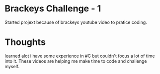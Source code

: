 # Brackeys Challenge - 1

Started projext because of brackeys youtube video
to pratice coding.

# Thoughts

learned alot i have some experience in #C but
couldn't focus a lot of time into it. These videos
are helping me make time to code and challenge myself.